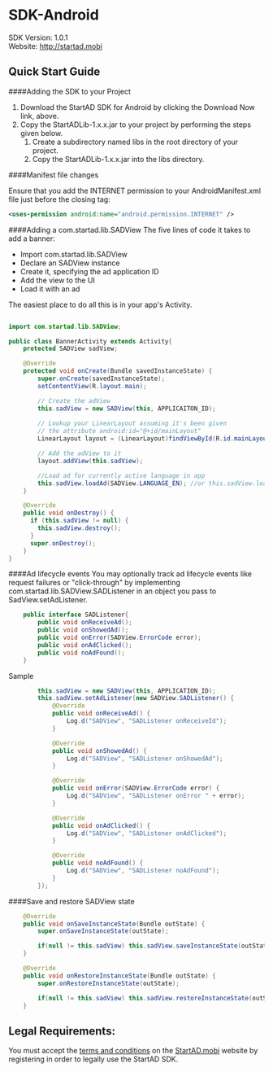 SDK-Android
===========
SDK Version: 1.0.1<br />
Website: http://startad.mobi 

Quick Start Guide
----------------------------------

####Adding the SDK to your Project
1. Download the StartAD SDK for Android by clicking the Download Now link, above.
2. Copy the StartADLib-1.x.x.jar to your project by performing the steps given below.
    1. Create a subdirectory named libs in the root directory of your project.
    2. Copy the StartADLib-1.x.x.jar into the libs directory.

####Manifest file changes

Ensure that you add the INTERNET permission to your AndroidManifest.xml file just before the closing </manifest> tag:

```XML
<uses-permission android:name="android.permission.INTERNET" />
```

####Adding a com.startad.lib.SADView
The five lines of code it takes to add a banner:
* Import com.startad.lib.SADView
* Declare an SADView instance
* Create it, specifying the ad application ID
* Add the view to the UI
* Load it with an ad

The easiest place to do all this is in your app's Activity.
```Java

import com.startad.lib.SADView;

public class BannerActivity extends Activity{
    protected SADView sadView;

    @Override
    protected void onCreate(Bundle savedInstanceState) {
        super.onCreate(savedInstanceState);
        setContentView(R.layout.main);

        // Create the adView
        this.sadView = new SADView(this, APPLICAITON_ID);
        
        // Lookup your LinearLayout assuming it's been given
        // the attribute android:id="@+id/mainLayout"
        LinearLayout layout = (LinearLayout)findViewById(R.id.mainLayout);

        // Add the adView to it
        layout.addView(this.sadView);

        //Load ad for currently active language in app
        this.sadView.loadAd(SADView.LANGUAGE_EN); //or this.sadView.loadAd(SADView.LANGUAGE_RU);
    }

    @Override
    public void onDestroy() {
      if (this.sadView != null) {
        this.sadView.destroy();
      }
      super.onDestroy();
    }
}

```

####Ad lifecycle events
You may optionally track ad lifecycle events like request failures or "click-through" by implementing com.startad.lib.SADView.SADListener in an object you pass to SadView.setAdListener.

```Java
    public interface SADListener{
        public void onReceiveAd();
        public void onShowedAd();
        public void onError(SADView.ErrorCode error);
        public void onAdClicked();
        public void noAdFound();
    }
```

Sample
```Java
        this.sadView = new SADView(this, APPLICATION_ID);
        this.sadView.setAdListener(new SADView.SADListener() {
            @Override
            public void onReceiveAd() {
                Log.d("SADView", "SADListener onReceiveId");
            }

            @Override
            public void onShowedAd() {
                Log.d("SADView", "SADListener onShowedAd");
            }

            @Override
            public void onError(SADView.ErrorCode error) {
                Log.d("SADView", "SADListener onError " + error);
            }

            @Override
            public void onAdClicked() {
                Log.d("SADView", "SADListener onAdClicked");
            }

            @Override
            public void noAdFound() {
                Log.d("SADView", "SADListener noAdFound");
            }
        });
```

####Save and restore SADView state
```Java
    @Override
    public void onSaveInstanceState(Bundle outState) {
        super.onSaveInstanceState(outState);

        if(null != this.sadView) this.sadView.saveInstanceState(outState);
    }

    @Override
    public void onRestoreInstanceState(Bundle outState) {
        super.onRestoreInstanceState(outState);

        if(null != this.sadView) this.sadView.restoreInstanceState(outState);
    }
```

Legal Requirements:
----------------------------------
You must accept the [terms and conditions](http://startad.mobi/index/rules/) on the [StartAD.mobi](http://startad.mobi) website by registering in order to legally use the StartAD SDK.
